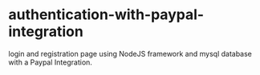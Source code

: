 # authentication-with-paypal-integration
 login and registration page using NodeJS framework and mysql database with a Paypal Integration.
